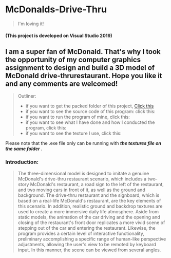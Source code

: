 # McDonalds-Drive-Thru
> I'm loving it!  

#### (This project is developed on Visual Studio 2019)

## I am a super fan of McDonald. That's why I took the opportunity of my computer graphics assignment to design and build a 3D model of McDonald drive-thrurestaurant. Hope you like it and any comments are welcomed!

>  Outliner:
> + if you want to get the packed folder of this project, [Click this](McDonalds-Drive-Thru/)<br>
> + if you want to see the source code of this program: click this:<br>
> + if you want to run the program of mine, click this:<br>
> + if you want to see what I have done and how I conducted the program, click this:<br>
> + if you want to see the texture I use, click this:<br>  

Please note that the .exe file only can be running with ***the textures file on the same folder*** .

### Introduction:
>The three-dimensional model is designed to imitate a genuine McDonald's drive-thru restaurant scenario, which includes a two-story McDonald's restaurant, a road sign to the left of the restaurant, and two moving cars in front of it, as well as the ground and background. The drive-thru restaurant and the signboard, which is based on a real-life McDonald's restaurant, are the key elements of this scenario. In addition, realistic ground and backdrop textures are used to create a more immersive daily life atmosphere. Aside from static models, the animation of the car driving and the opening and closing of the restaurant's front door replicates a more vivid scene of stepping out of the car and entering the restaurant. Likewise, the program provides a certain level of interactive functionality, preliminary accomplishing a specific range of human-like perspective adjustments, allowing the user's view to be remoted by keyboard input. In this manner, the scene can be viewed from several angles.

